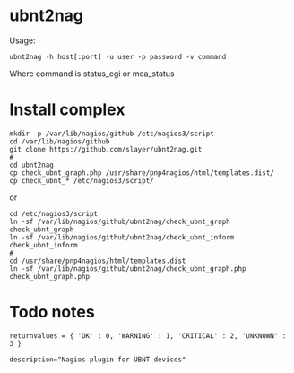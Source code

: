 
ubnt2nag
========

Usage:

	ubnt2nag -h host[:port] -u user -p password -v command

Where command is status_cgi or mca_status


Install complex
===============

	mkdir -p /var/lib/nagios/github /etc/nagios3/script
	cd /var/lib/nagios/github
	git clone https://github.com/slayer/ubnt2nag.git
	#
	cd ubnt2nag
	cp check_ubnt_graph.php /usr/share/pnp4nagios/html/templates.dist/
	cp check_ubnt_* /etc/nagios3/script/

or

	cd /etc/nagios3/script
	ln -sf /var/lib/nagios/github/ubnt2nag/check_ubnt_graph check_ubnt_graph
	ln -sf /var/lib/nagios/github/ubnt2nag/check_ubnt_inform check_ubnt_inform
	#
	cd /usr/share/pnp4nagios/html/templates.dist
	ln -sf /var/lib/nagios/github/ubnt2nag/check_ubnt_graph.php check_ubnt_graph.php

Todo notes
==========

	returnValues = { 'OK' : 0, 'WARNING' : 1, 'CRITICAL' : 2, 'UNKNOWN' : 3 }
	
	description="Nagios plugin for UBNT devices"
